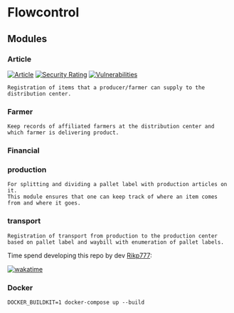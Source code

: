 # Flowcontrol

## Modules
### Article
[![Article](https://github.com/rikp777/RP-Flowcontrol/actions/workflows/article.yml/badge.svg)](https://github.com/rikp777/RP-Flowcontrol/actions/workflows/article.yml)
[![Security Rating](https://sonarcloud.io/api/project_badges/measure?project=flowcontrol.article&metric=security_rating)](https://sonarcloud.io/dashboard?id=flowcontrol.article)
[![Vulnerabilities](https://sonarcloud.io/api/project_badges/measure?project=flowcontrol.article&metric=vulnerabilities)](https://sonarcloud.io/dashboard?id=flowcontrol.article)

    Registration of items that a producer/farmer can supply to the distribution center.
### Farmer
    Keep records of affiliated farmers at the distribution center and which farmer is delivering product.
### Financial
    
### production
    For splitting and dividing a pallet label with production articles on it. 
    This module ensures that one can keep track of where an item comes from and where it goes. 
### transport
    Registration of transport from production to the production center based on pallet label and waybill with enumeration of pallet labels.

Time spend developing this repo by dev [Rikp777](https://github.com/rikp777):

[![wakatime](https://wakatime.com/badge/github/rikp777/RP-Flowcontrol.svg)](https://wakatime.com/badge/github/rikp777/RP-Flowcontrol)



### Docker 
````DOCKER_BUILDKIT=1 docker-compose up --build````
